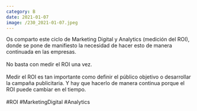 ```yaml
--- 
category: B 
date: 2021-01-07 
image: /230_2021-01-07.jpeg 
--- 
```


Os comparto este ciclo de Marketing Digital y Analytics (medición del ROI), donde se pone de manifiesto la necesidad de hacer esto de manera continuada en las empresas. <br><br>No basta con medir el ROI una vez. <br><br>Medir el ROI es tan importante como definir el público objetivo o desarrollar la campaña publicitaria. Y hay que hacerlo de manera continua porque el ROI puede cambiar en el tiempo.<br><br>#ROI #MarketingDigital #Analytics